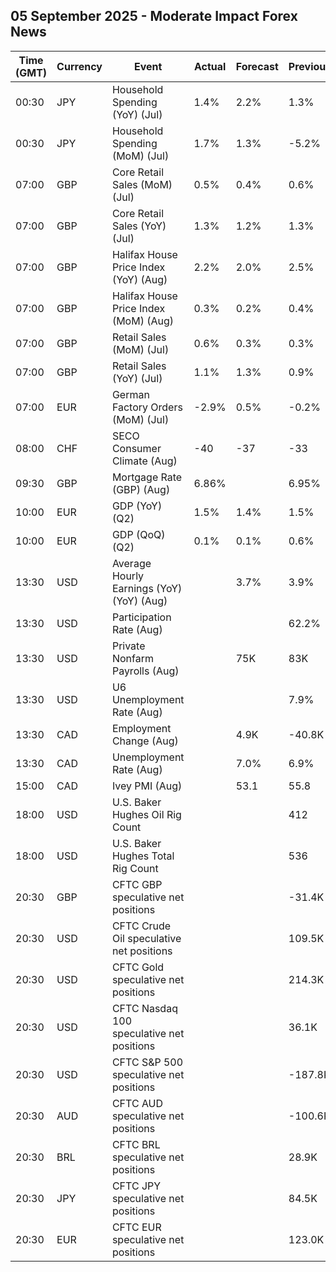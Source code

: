 ## 05 September 2025 - Moderate Impact Forex News

| Time (GMT) | Currency | Event | Actual | Forecast | Previous |
|------|----------|-------|--------|----------|----------|
| 00:30 | JPY | Household Spending (YoY) (Jul) | 1.4% | 2.2% | 1.3% |
| 00:30 | JPY | Household Spending (MoM) (Jul) | 1.7% | 1.3% | -5.2% |
| 07:00 | GBP | Core Retail Sales (MoM) (Jul) | 0.5% | 0.4% | 0.6% |
| 07:00 | GBP | Core Retail Sales (YoY) (Jul) | 1.3% | 1.2% | 1.3% |
| 07:00 | GBP | Halifax House Price Index (YoY) (Aug) | 2.2% | 2.0% | 2.5% |
| 07:00 | GBP | Halifax House Price Index (MoM) (Aug) | 0.3% | 0.2% | 0.4% |
| 07:00 | GBP | Retail Sales (MoM) (Jul) | 0.6% | 0.3% | 0.3% |
| 07:00 | GBP | Retail Sales (YoY) (Jul) | 1.1% | 1.3% | 0.9% |
| 07:00 | EUR | German Factory Orders (MoM) (Jul) | -2.9% | 0.5% | -0.2% |
| 08:00 | CHF | SECO Consumer Climate (Aug) | -40 | -37 | -33 |
| 09:30 | GBP | Mortgage Rate (GBP) (Aug) | 6.86% |  | 6.95% |
| 10:00 | EUR | GDP (YoY) (Q2) | 1.5% | 1.4% | 1.5% |
| 10:00 | EUR | GDP (QoQ) (Q2) | 0.1% | 0.1% | 0.6% |
| 13:30 | USD | Average Hourly Earnings (YoY) (YoY) (Aug) |  | 3.7% | 3.9% |
| 13:30 | USD | Participation Rate (Aug) |  |  | 62.2% |
| 13:30 | USD | Private Nonfarm Payrolls (Aug) |  | 75K | 83K |
| 13:30 | USD | U6 Unemployment Rate (Aug) |  |  | 7.9% |
| 13:30 | CAD | Employment Change (Aug) |  | 4.9K | -40.8K |
| 13:30 | CAD | Unemployment Rate (Aug) |  | 7.0% | 6.9% |
| 15:00 | CAD | Ivey PMI (Aug) |  | 53.1 | 55.8 |
| 18:00 | USD | U.S. Baker Hughes Oil Rig Count |  |  | 412 |
| 18:00 | USD | U.S. Baker Hughes Total Rig Count |  |  | 536 |
| 20:30 | GBP | CFTC GBP speculative net positions |  |  | -31.4K |
| 20:30 | USD | CFTC Crude Oil speculative net positions |  |  | 109.5K |
| 20:30 | USD | CFTC Gold speculative net positions |  |  | 214.3K |
| 20:30 | USD | CFTC Nasdaq 100 speculative net positions |  |  | 36.1K |
| 20:30 | USD | CFTC S&P 500 speculative net positions |  |  | -187.8K |
| 20:30 | AUD | CFTC AUD speculative net positions |  |  | -100.6K |
| 20:30 | BRL | CFTC BRL speculative net positions |  |  | 28.9K |
| 20:30 | JPY | CFTC JPY speculative net positions |  |  | 84.5K |
| 20:30 | EUR | CFTC EUR speculative net positions |  |  | 123.0K |
